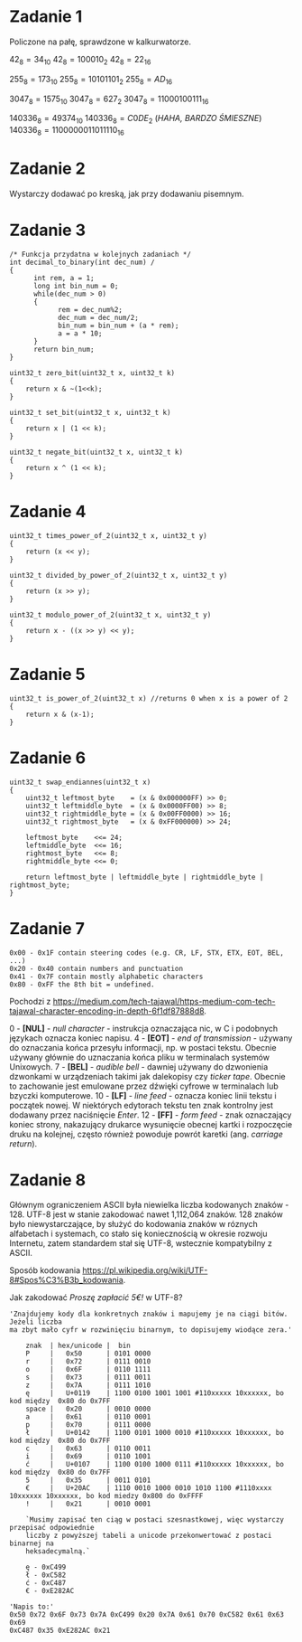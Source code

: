 # Zadanie 1

Policzone na pałę, sprawdzone w kalkurwatorze.

$42_8=34_{10}$
$42_8=100010_2$
$42_8=22_{16}$
 
$255_8=173_{10}$
$255_8=10101101_2$
$255_8=AD_{16}$
 
$3047_8=1575_{10}$
$3047_8=627_2$
$3047_8=11000100111_{16}$

$140336_8=49374_{10}$
$140336_8=C0DE_2$ (_HAHA, BARDZO ŚMIESZNE_)
$140336_8=1100000011011110_{16}$
 
# Zadanie 2

Wystarczy dodawać po kreską, jak przy dodawaniu pisemnym.

# Zadanie 3

```c-
/* Funkcja przydatna w kolejnych zadaniach */
int decimal_to_binary(int dec_num) /
{
      int rem, a = 1;
      long int bin_num = 0;
      while(dec_num > 0)
      {
            rem = dec_num%2;
            dec_num = dec_num/2;
            bin_num = bin_num + (a * rem);
            a = a * 10;
      }
      return bin_num;
}

uint32_t zero_bit(uint32_t x, uint32_t k)
{
    return x & ~(1<<k);
}

uint32_t set_bit(uint32_t x, uint32_t k)
{
    return x | (1 << k);
}

uint32_t negate_bit(uint32_t x, uint32_t k)
{
    return x ^ (1 << k);
}
```

# Zadanie 4

```c=
uint32_t times_power_of_2(uint32_t x, uint32_t y)
{
    return (x << y);
}

uint32_t divided_by_power_of_2(uint32_t x, uint32_t y)
{
    return (x >> y);
}

uint32_t modulo_power_of_2(uint32_t x, uint32_t y)
{
    return x - ((x >> y) << y);
}
```

# Zadanie 5

```c=
uint32_t is_power_of_2(uint32_t x) //returns 0 when x is a power of 2
{
    return x & (x-1);
}
```

# Zadanie 6

```c=
uint32_t swap_endiannes(uint32_t x)
{
    uint32_t leftmost_byte    = (x & 0x000000FF) >> 0;
    uint32_t leftmiddle_byte  = (x & 0x0000FF00) >> 8;
    uint32_t rightmiddle_byte = (x & 0x00FF0000) >> 16;
    uint32_t rightmost_byte   = (x & 0xFF000000) >> 24;

    leftmost_byte    <<= 24;
    leftmiddle_byte  <<= 16;
    rightmost_byte   <<= 8;
    rightmiddle_byte <<= 0;

    return leftmost_byte | leftmiddle_byte | rightmiddle_byte | rightmost_byte;
}
```

# Zadanie 7

    0x00 - 0x1F contain steering codes (e.g. CR, LF, STX, ETX, EOT, BEL, ...)
    0x20 - 0x40 contain numbers and punctuation
    0x41 - 0x7F contain mostly alphabetic characters
    0x80 - 0xFF the 8th bit = undefined.
    
Pochodzi z https://medium.com/tech-tajawal/https-medium-com-tech-tajawal-character-encoding-in-depth-6f1df87888d8.

0  - **[NUL]** - *null character* - instrukcja oznaczająca nic, w C i podobnych językach oznacza koniec napisu.
4  - **[EOT]** - *end of transmission* - używany do oznaczania końca przesyłu informacji, np. w postaci tekstu. Obecnie używany głównie do uznaczania końca pliku w terminalach systemów Unixowych.
7  - **[BEL]** - *audible bell* - dawniej używany do dzwonienia dzwonkami w urządzeniach takimi jak dalekopisy czy *ticker tape*. Obecnie to zachowanie jest emulowane przez dźwięki cyfrowe w terminalach lub bzyczki komputerowe. 
10 - **[LF]** - *line feed* - oznacza koniec linii tekstu i początek nowej. W niektórych edytorach tekstu ten znak kontrolny jest dodawany przez naciśnięcie *Enter*.
12 - **[FF]** - *form feed* - znak oznaczający koniec strony, nakazujący drukarce wysunięcie obecnej kartki i rozpoczęcie druku na kolejnej, często również powoduje powrót karetki (ang. *carriage return*).

# Zadanie 8

Głównym ograniczeniem ASCII była niewielka liczba kodowanych znaków - 128. UTF-8 jest w stanie zakodować nawet 1,112,064 znaków. 128 znaków było niewystarczające, by służyć do kodowania znaków w róznych alfabetach i systemach, co stało się koniecznością w okresie rozwoju Internetu, zatem standardem stał się UTF-8, wstecznie kompatybilny z ASCII.

Sposób kodowania https://pl.wikipedia.org/wiki/UTF-8#Spos%C3%B3b_kodowania.

Jak zakodować *Proszę zapłacić 5€!* w UTF-8?
    
```kod
'Znajdujemy kody dla konkretnych znaków i mapujemy je na ciągi bitów. Jeżeli liczba
ma zbyt mało cyfr w rozwinięciu binarnym, to dopisujemy wiodące zera.'
    
    znak  | hex/unicode |  bin
    P     |   0x50      | 0101 0000
    r     |   0x72      | 0111 0010
    o     |   0x6F      | 0110 1111
    s     |   0x73      | 0111 0011
    z     |   0x7A      | 0111 1010
    ę     |   U+0119    | 1100 0100 1001 1001 #110xxxxx 10xxxxxx, bo kod między  0x80 do 0x7FF
    space |   0x20      | 0010 0000
    a     |   0x61      | 0110 0001    
    p     |   0x70      | 0111 0000
    ł     |   U+0142    | 1100 0101 1000 0010 #110xxxxx 10xxxxxx, bo kod między  0x80 do 0x7FF
    c     |   0x63      | 0110 0011
    i     |   0x69      | 0110 1001
    ć     |   U+0107    | 1100 0100 1000 0111 #110xxxxx 10xxxxxx, bo kod między  0x80 do 0x7FF
    5     |   0x35      | 0011 0101
    €     |   U+20AC    | 1110 0010 1000 0010 1010 1100 #1110xxxx 10xxxxxx 10xxxxxx, bo kod miedzy 0x800 do 0xFFFF 
    !     |   0x21      | 0010 0001

    `Musimy zapisać ten ciąg w postaci szesnastkowej, więc wystarczy przepisać odpowiednie
    liczby z powyższej tabeli a unicode przekonwertować z postaci binarnej na
    heksadecymalną.`
    
    ę - 0xC499
    ł - 0xC582
    ć - 0xC487
    € - 0xE282AC
    
'Napis to:'
0x50 0x72 0x6F 0x73 0x7A 0xC499 0x20 0x7A 0x61 0x70 0xC582 0x61 0x63 0x69
0xC487 0x35 0xE282AC 0x21
```


